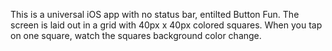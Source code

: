 This is a universal iOS app with no status bar, entilted Button Fun.
The screen is laid out in a grid with 40px x 40px colored squares. 
When you tap on one square, watch the squares background color change. 
